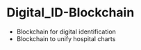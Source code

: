 # Digital_ID-Blockchain
* Blockchain for digital identification  
* Blockchain to unify hospital charts

